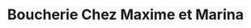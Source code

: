 ---
title: "Boucherie Chez Maxime et Marina"
url: /laverune/boucherie-chez-maxime-et-marina/
shop: Metzgerei
---